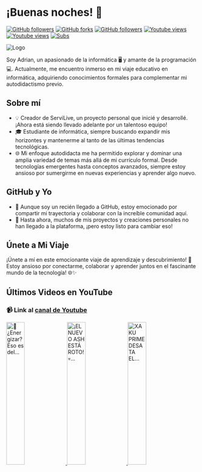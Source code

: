 # ¡Buenas noches! 🌙
[![GitHub followers](https://img.shields.io/github/followers/gladoncio.svg?style=social&label=Follow)](https://github.com/gladoncio)
[![GitHub forks](https://img.shields.io/github/stars/gladoncio?style=social)](https://github.com/gladoncio)
[![GitHub followers](https://img.shields.io/github/followers/gladoncio?style=social)](https://github.com/gladoncio)
[![Youtube views](https://img.shields.io/youtube/channel/views/UCenmk0ASesMbzWXMl610aDw?style=social)](https://github.com/gladoncio)
[![Youtube views](https://img.shields.io/youtube/channel/views/UCenmk0ASesMbzWXMl610aDw?style=social)](https://github.com/gladoncio)
[![Subs](https://img.shields.io/youtube/channel/subscribers/UCenmk0ASesMbzWXMl610aDw?style=social)](https://github.com/gladoncio)

![Logo](images/logo2.gif)

Soy Adrian, un apasionado de la informática 🖥️ y amante de la programación 💻. Actualmente, me encuentro inmerso en mi viaje educativo en informática, adquiriendo conocimientos formales para complementar mi autodidactismo previo.

## Sobre mí
- 💡 Creador de ServiLive, un proyecto personal que inicié y desarrollé. ¡Ahora está siendo llevado adelante por un talentoso equipo!
- 🎓 Estudiante de informática, siempre buscando expandir mis horizontes y mantenerme al tanto de las últimas tendencias tecnológicas.
- 🌐 Mi enfoque autodidacta me ha permitido explorar y dominar una amplia variedad de temas más allá de mi currículo formal. Desde tecnologías emergentes hasta conceptos avanzados, siempre estoy ansioso por sumergirme en nuevas experiencias y aprender algo nuevo.

## GitHub y Yo
- 🚀 Aunque soy un recién llegado a GitHub, estoy emocionado por compartir mi trayectoria y colaborar con la increíble comunidad aquí.
- 🌟 Hasta ahora, muchos de mis proyectos y creaciones personales no han llegado a la plataforma, ¡pero estoy listo para cambiar eso!

## Únete a Mi Viaje
¡Únete a mí en este emocionante viaje de aprendizaje y descubrimiento! 🚀 Estoy ansioso por conectarme, colaborar y aprender juntos en el fascinante mundo de la tecnología! 🌐✨

## Últimos Videos en YouTube

### 📹 Link al [canal de Youtube](https://www.youtube.com/channel/UCenmk0ASesMbzWXMl610aDw?sub_confirmation=1)
  <a href="https://www.youtube.com/watch?v=a43mq-mxBbg" target="_blank">
<img src="https://i.ytimg.com/vi/a43mq-mxBbg/mqdefault.jpg" alt="🔋 ¿Energizar? Eso es del..." width="31%">
</a>
  <a href="https://www.youtube.com/watch?v=76YJnp4Q_Eg" target="_blank">
<img src="https://i.ytimg.com/vi/76YJnp4Q_Eg/mqdefault.jpg" alt="¡EL NUEVO ASH ESTÁ ROTO! 💀..." width="31%">
</a>
  <a href="https://www.youtube.com/watch?v=Xsw5GsESIoM" target="_blank">
<img src="https://i.ytimg.com/vi/Xsw5GsESIoM/mqdefault.jpg" alt="XAKU PRIME DESATA EL..." width="31%">
</a>
